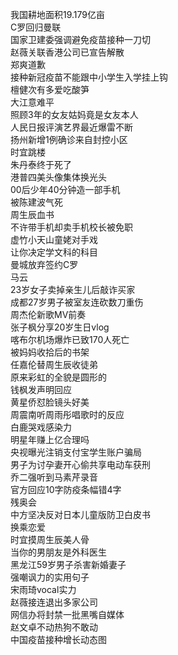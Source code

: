 我国耕地面积19.179亿亩  
C罗回归曼联  
国家卫建委强调避免疫苗接种一刀切  
赵薇关联香港公司已宣告解散  
郑爽道歉  
接种新冠疫苗不能跟中小学生入学挂上钩  
檀健次有多爱吃酸笋  
大江意难平  
照顾3年的女友姑妈竟是女友本人  
人民日报评演艺界最近爆雷不断  
扬州新增1例确诊来自封控小区  
时宜跳楼  
朱丹泰终于死了  
港普四美头像集体换光头  
00后少年40分钟造一部手机  
被陈建波气死  
周生辰血书  
不许带手机却卖手机校长被免职  
虚竹小天山童姥对手戏  
让你决定学文科的科目  
曼城放弃签约C罗  
马云  
23岁女子卖掉亲生儿后敲诈买家  
成都27岁男子被室友连砍数刀重伤  
周杰伦新歌MV前奏  
张子枫分享20岁生日vlog  
喀布尔机场爆炸已致170人死亡  
被妈妈收拾后的书架  
任嘉伦替周生辰收徒弟  
原来彩虹的全貌是圆形的  
钱枫发声明回应  
黄星侨怼脸镜头好美  
周震南听周雨彤唱歌时的反应  
白鹿哭戏感染力  
明星年赚上亿合理吗  
央视曝光注销支付宝学生账户骗局  
男子为讨孕妻开心偷共享电动车获刑  
乔二强听到马素芹录音  
官方回应10字防疫条幅错4字  
残奥会  
中方坚决反对日本儿童版防卫白皮书  
换乘恋爱  
时宜摸周生辰美人骨  
当你的男朋友是外科医生  
黑龙江59岁男子杀害新婚妻子  
强嘲讽力的实用句子  
宋雨琦vocal实力  
赵薇接连退出多家公司  
网信办将封禁一批黑嘴自媒体  
赵文卓不动热狗不敢动  
中国疫苗接种增长动态图  
